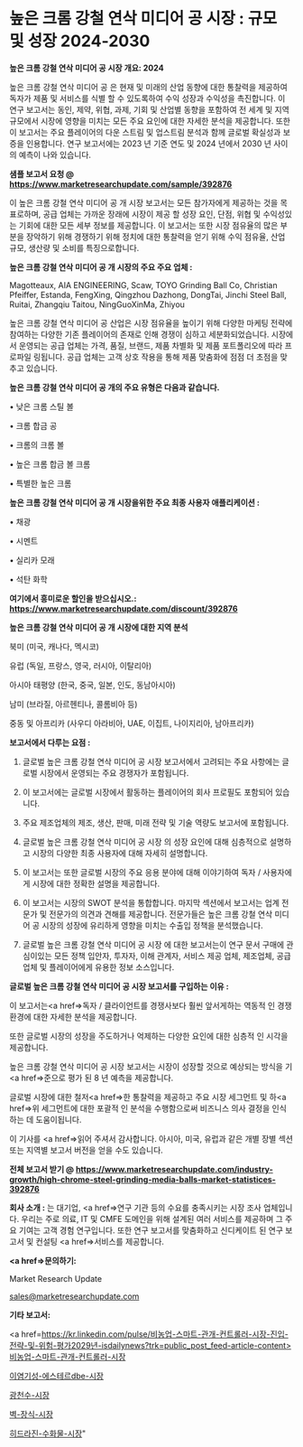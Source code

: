 # 높은 크롬 강철 연삭 미디어 공 시장 : 규모 및 성장 2024-2030

<strong>높은 크롬 강철 연삭 미디어 공 시장 개요: 2024</strong>

높은 크롬 강철 연삭 미디어 공 은 현재 및 미래의 산업 동향에 대한 통찰력을 제공하여 독자가 제품 및 서비스를 식별 할 수 있도록하여 수익 성장과 수익성을 촉진합니다. 이 연구 보고서는 동인, 제약, 위협, 과제, 기회 및 산업별 동향을 포함하여 전 세계 및 지역 규모에서 시장에 영향을 미치는 모든 주요 요인에 대한 자세한 분석을 제공합니다. 또한이 보고서는 주요 플레이어의 다운 스트림 및 업스트림 분석과 함께 글로벌 확실성과 보증을 인용합니다. 연구 보고서에는 2023 년 기준 연도 및 2024 년에서 2030 년 사이의 예측이 나와 있습니다.



<strong>샘플 보고서 요청 @ <a href=https://www.marketresearchupdate.com/sample/392876>https://www.marketresearchupdate.com/sample/392876</a></strong>

이 높은 크롬 강철 연삭 미디어 공 개 시장 보고서는 모든 참가자에게 제공하는 것을 목표로하며, 공급 업체는 가까운 장래에 시장이 제공 할 성장 요인, 단점, 위협 및 수익성있는 기회에 대한 모든 세부 정보를 제공합니다. 이 보고서는 또한 시장 점유율의 많은 부분을 장악하기 위해 경쟁하기 위해 정치에 대한 통찰력을 얻기 위해 수익 점유율, 산업 규모, 생산량 및 소비를 특징으로합니다.



<strong>높은 크롬 강철 연삭 미디어 공 개 시장의 주요 주요 업체 :</strong>

Magotteaux, AIA ENGINEERING, Scaw, TOYO Grinding Ball Co, Christian Pfeiffer, Estanda, FengXing, Qingzhou Dazhong, DongTai, Jinchi Steel Ball, Ruitai, Zhangqiu Taitou, NingGuoXinMa, Zhiyou

높은 크롬 강철 연삭 미디어 공 산업은 시장 점유율을 높이기 위해 다양한 마케팅 전략에 참여하는 다양한 기존 플레이어의 존재로 인해 경쟁이 심하고 세분화되었습니다. 시장에서 운영되는 공급 업체는 가격, 품질, 브랜드, 제품 차별화 및 제품 포트폴리오에 따라 프로파일 링됩니다. 공급 업체는 고객 상호 작용을 통해 제품 맞춤화에 점점 더 초점을 맞추고 있습니다.



<strong>높은 크롬 강철 연삭 미디어 공 개의 주요 유형은 다음과 같습니다.</strong>

• 낮은 크롬 스틸 볼

• 크롬 합금 공

• 크롬의 크롬 볼

• 높은 크롬 합금 볼 크롬

• 특별한 높은 크롬



<strong>높은 크롬 강철 연삭 미디어 공 개 시장을위한 주요 최종 사용자 애플리케이션 :</strong>

• 채광

• 시멘트

• 실리카 모래

• 석탄 화학



<strong>여기에서 흥미로운 할인을 받으십시오.: <a href=https://www.marketresearchupdate.com/discount/392876>https://www.marketresearchupdate.com/discount/392876</a></strong>



<strong>높은 크롬 강철 연삭 미디어 공 개 시장에 대한 지역 분석</strong>

북미 (미국, 캐나다, 멕시코)

유럽 (독일, 프랑스, 영국, 러시아, 이탈리아)

아시아 태평양 (한국, 중국, 일본, 인도, 동남아시아)

남미 (브라질, 아르헨티나, 콜롬비아 등)

중동 및 아프리카 (사우디 아라비아, UAE, 이집트, 나이지리아, 남아프리카)



<strong>보고서에서 다루는 요점 :</strong>

1. 글로벌 높은 크롬 강철 연삭 미디어 공 시장 보고서에서 고려되는 주요 사항에는 글로벌 시장에서 운영되는 주요 경쟁자가 포함됩니다.

2. 이 보고서에는 글로벌 시장에서 활동하는 플레이어의 회사 프로필도 포함되어 있습니다.

3. 주요 제조업체의 제조, 생산, 판매, 미래 전략 및 기술 역량도 보고서에 포함됩니다.

4. 글로벌 높은 크롬 강철 연삭 미디어 공 시장 의 성장 요인에 대해 심층적으로 설명하고 시장의 다양한 최종 사용자에 대해 자세히 설명합니다.

5. 이 보고서는 또한 글로벌 시장의 주요 응용 분야에 대해 이야기하여 독자 / 사용자에게 시장에 대한 정확한 설명을 제공합니다.

6. 이 보고서는 시장의 SWOT 분석을 통합합니다. 마지막 섹션에서 보고서는 업계 전문가 및 전문가의 의견과 견해를 제공합니다. 전문가들은 높은 크롬 강철 연삭 미디어 공 시장의 성장에 유리하게 영향을 미치는 수출입 정책을 분석했습니다.

7. 글로벌 높은 크롬 강철 연삭 미디어 공 시장 에 대한 보고서는이 연구 문서 구매에 관심이있는 모든 정책 입안자, 투자자, 이해 관계자, 서비스 제공 업체, 제조업체, 공급 업체 및 플레이어에게 유용한 정보 소스입니다.



<strong>글로벌 높은 크롬 강철 연삭 미디어 공 시장 보고서를 구입하는 이유 :</strong>

이 보고서는<a href=>독자 / 클</a>라이언트를 경쟁사보다 훨씬 앞서게하는 역동적 인 경쟁 환경에 대한 자세한 분석을 제공합니다.

또한 글로벌 시장의 성장을 주도하거나 억제하는 다양한 요인에 대한 심층적 인 시각을 제공합니다.

높은 크롬 강철 연삭 미디어 공 시장 보고서는 시장이 성장할 것으로 예상되는 방식을 기<a href=>준으로</a> 평가 된 8 년 예측을 제공합니다.

글로벌 시장에 대한 철저<a href=>한 통찰력</a>을 제공하고 주요 시장 세그먼트 및 하<a href=>위 세그</a>먼트에 대한 포괄적 인 분석을 수행함으로써 비즈니스 의사 결정을 인식하는 데 도움이됩니다.

이 기사를 <a href=>읽어 주</a>셔서 감사합니다. 아시아, 미국, 유럽과 같은 개별 장별 섹션 또는 지역별 보고서 버전을 얻을 수도 있습니다.



<strong>전체 보고서 받기 @ <a href=https://www.marketresearchupdate.com/industry-growth/high-chrome-steel-grinding-media-balls-market-statistices-392876>https://www.marketresearchupdate.com/industry-growth/high-chrome-steel-grinding-media-balls-market-statistices-392876</a></strong>



<strong>회사 소개 :</strong>
는 대기업, <a href=>연구 기</a>관 등의 수요를 충족시키는 시장 조사 업체입니다. 우리는 주로 의료, IT 및 CMFE 도메인을 위해 설계된 여러 서비스를 제공하며 그 주요 기여는 고객 경험 연구입니다. 또한 연구 보고서를 맞춤화하고 신디케이트 된 연구 보고서 및 컨설팅 <a href=>서비</a>스를 제공합니다.



<strong><a href=>문의하기:</a></strong>

Market Research Update

sales@marketresearchupdate.com



<strong>기타 보고서:</strong>

<a href=https://kr.linkedin.com/pulse/비농업-스마트-관개-컨트롤러-시장-진입-전략-및-위험-평가2029년-isdailynews?trk=public_post_feed-article-content>비농업-스마트-관개-컨트롤러-시장</a>

<a href=https://www.linkedin.com/pulse/이염기성-에스테르dbe-시장-경쟁-분석-및-성장-잠재력-2029-isdailynews/>이염기성-에스테르dbe-시장</a>

<a href=https://www.linkedin.com/pulse/광천수-시장-현재-및-미래-성장-2029-survey-spotlight-pro-24-analysis-ihzic/>광천수-시장</a>

<a href=https://www.linkedin.com/pulse/벽-장식-시장-현재-및-미래-성장-2029-analytics-avenue-adventures-24-ana-mc0hf/>벽-장식-시장</a>

<a href=https://www.linkedin.com/pulse/히드라진-수화물-시장-진입-전략-및-위험-평가2030년-analytics-alchemy-360-analysis-bhojc/>히드라진-수화물-시장</a>"
